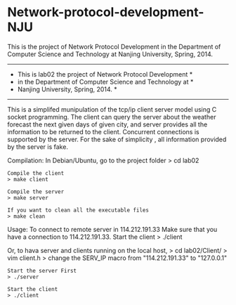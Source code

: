 Network-protocol-development-NJU
================================

This is the project of Network Protocol Development in the Department of Computer Science and Technology at  Nanjing University, Spring, 2014. 

*************************************************************
* This is lab02 the project of Network Protocol Development * 
* in the Department of Computer Science and Technology at   *
* Nanjing University, Spring, 2014.                         *
*************************************************************

This is a simplifed munipulation of the tcp/ip client server model using C socket programming.
The client can query the server about the weather forecast the next given days of given city,
and server provides all the information to be returned to the client.
Concurrent connections is supported by the server. For the sake of simplicity , all information 
provided by the server is fake.

Compilation:
	In Debian/Ubuntu, go to the project folder
	> cd lab02

	Compile the client
	> make client

	Compile the server
	> make server

	If you want to clean all the executable files
	> make clean

Usage: 
  To connect to remote server in 114.212.191.33
	Make sure that you have a connection to 114.212.191.33.
	Start the client
	> ./client

  Or, to hava server and clients running on the local host, 
	> cd lab02/Client/
	> vim client.h 
	> change the SERV_IP macro from "114.212.191.33" to "127.0.0.1"

	Start the server First
	> ./server
	
	Start the client
	> ./client
